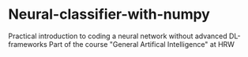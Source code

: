 # Neural-classifier-with-numpy

Practical introduction to coding a neural network without advanced DL-frameworks 
Part of the course "General Artifical Intelligence" at HRW
